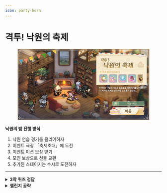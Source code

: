 ```yaml
---
icon: party-horn
---
```


# 격투! 낙원의 축제

<figure><img src="../../.gitbook/assets/ev1.png" alt=""><figcaption></figcaption></figure>

**낙원의 밤 진행 방식**

1. 낙원 연습 경기를 클리어하자&#x20;
2. 이벤트 극장 「축제초대」에 도전&#x20;
3. 이벤트 미션 보상 받기&#x20;
4. 모인 보상으로 선물 교환&#x20;
5. 추가된 스테이지는 수시로 도전하자

***

<details>

<summary><strong>3막 퀴즈 정답</strong></summary>

태양의 성&#x20;

크로스로드 요새&#x20;

콘발라리아 마을&#x20;

30만&#x20;

일리야 협정

</details>

<details>

<summary><strong>챌린지 공략</strong></summary>

[fr.md](fr.md "mention")

</details>
